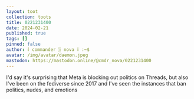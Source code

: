 ```yaml
---
layout: toot
collection: toots
title: 0221231400
date: 2024-02-21
published: true
tags: []
pinned: false
author: ⸸ commander ░ nova ⸸ :~$
avatar: /img/avatar/daemon.jpeg
mastodon: https://mastodon.online/@cmdr_nova/0221231400
---
```


I'd say it's surprising that Meta is blocking out politics on Threads, but also I've been on the fediverse since 2017 and I've seen the instances that ban politics, nudes, and emotions
